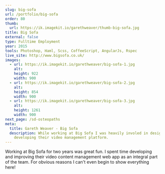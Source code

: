 ```yaml
---
slug: big-sofa
url: /portfolio/big-sofa
order: 80
thumb:
  url: https://ik.imagekit.io/garethweaver/thumb-big-sofa.jpg
title: Big Sofa
external: false
type: Fulltime Employment
year: 2015
tools: Photoshop, Haml, Scss, CoffeeScript, AngularJs, Rspec
live_site: http://www.bigsofa.co.uk/
images:
  - url: https://ik.imagekit.io/garethweaver/big-sofa-1.jpg
    alt:
    height: 922
    width: 900
  - url: https://ik.imagekit.io/garethweaver/big-sofa-2.jpg
    alt:
    height: 854
    width: 900
  - url: https://ik.imagekit.io/garethweaver/big-sofa-3.jpg
    alt:
    height: 1261
    width: 900
next_page: /sd-osteopaths
meta:
  title: Gareth Weaver - Big Sofa
  description: While working at Big Sofa I was heavily involed in designing and
    developing their video management platform.
---
```

Working at Big Sofa for two years was great fun. I spent time developing
and improving their video content management web app as an integral part of the
team. For obvious reasons I can't even begin to show everything here!
